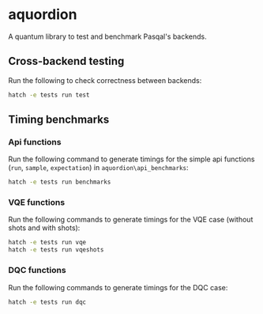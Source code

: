 # aquordion
A quantum library to test and benchmark Pasqal's backends.

## Cross-backend testing

Run the following to check correctness between backends:

```bash
hatch -e tests run test
```

## Timing benchmarks

### Api functions

Run the following command to generate timings for the simple api functions (`run`, `sample`, `expectation`) in `aquordion\api_benchmarks`:

```bash
hatch -e tests run benchmarks
```

### VQE functions

Run the following commands to generate timings for the VQE case (without shots and with shots):

```bash
hatch -e tests run vqe
hatch -e tests run vqeshots
```

### DQC functions

Run the following commands to generate timings for the DQC case:
```bash
hatch -e tests run dqc
```
